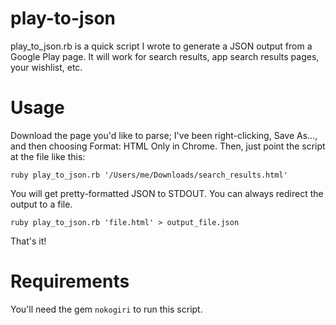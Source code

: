 play-to-json
============

play_to_json.rb is a quick script I wrote to generate a JSON output from a Google Play page. It will work for search results, app search results pages, your wishlist, etc.

# Usage

Download the page you'd like to parse; I've been right-clicking, Save As..., and then choosing Format: HTML Only in Chrome. Then, just point the script at the file like this:

```shell
ruby play_to_json.rb '/Users/me/Downloads/search_results.html'
```

You will get pretty-formatted JSON to STDOUT. You can always redirect the output to a file.

```shell
ruby play_to_json.rb 'file.html' > output_file.json
```

That's it!

# Requirements

You'll need the gem `nokogiri` to run this script.
